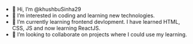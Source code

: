 - 👋 Hi, I’m @khushbuSinha29
- 👀 I’m interested in coding and learning new technologies.
- 🌱 I’m currently learning frontend devlopment. I have learned HTML, CSS, JS and now learning ReactJS.
- 💞️ I’m looking to collaborate on projects where I could use my learning.


<!---
khushbuSinha29/khushbuSinha29 is a ✨ special ✨ repository because its `README.md` (this file) appears on your GitHub profile.
You can click the Preview link to take a look at your changes.
--->
